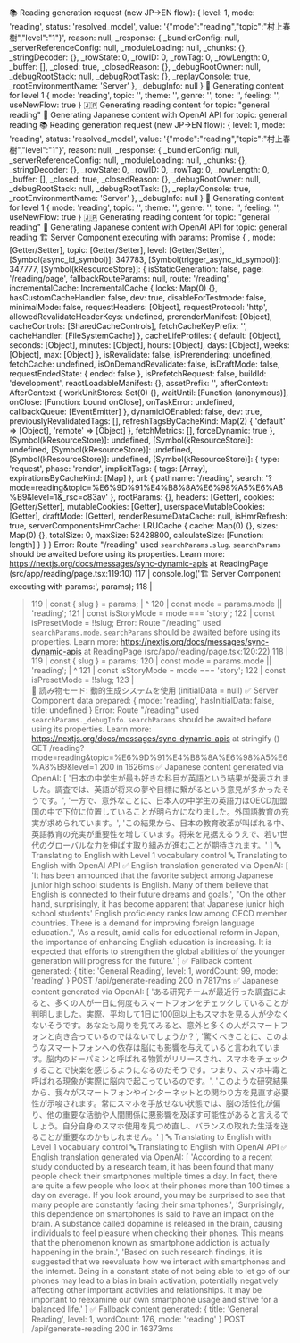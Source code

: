 📚 Reading generation request (new JP→EN flow): {
  level: 1,
  mode: 'reading',
  status: 'resolved_model',
  value: '{"mode":"reading","topic":"村上春樹","level":"1"}',
  reason: null,
  _response: {
    _bundlerConfig: null,
    _serverReferenceConfig: null,
    _moduleLoading: null,
    _chunks: {},
    _stringDecoder: {},
    _rowState: 0,
    _rowID: 0,
    _rowTag: 0,
    _rowLength: 0,
    _buffer: [],
    _closed: true,
    _closedReason: {},
    _debugRootOwner: null,
    _debugRootStack: null,
    _debugRootTask: {},
    _replayConsole: true,
    _rootEnvironmentName: 'Server'
  },
  _debugInfo: null
}
📝 Generating content for level 1 {
  mode: 'reading',
  topic: '',
  theme: '',
  genre: '',
  tone: '',
  feeling: '',
  useNewFlow: true
}
🇯🇵 Generating reading content for topic: "general reading"
🎌 Generating Japanese content with OpenAI API for topic: general reading
📚 Reading generation request (new JP→EN flow): {
  level: 1,
  mode: 'reading',
  status: 'resolved_model',
  value: '{"mode":"reading","topic":"村上春樹","level":"1"}',
  reason: null,
  _response: {
    _bundlerConfig: null,
    _serverReferenceConfig: null,
    _moduleLoading: null,
    _chunks: {},
    _stringDecoder: {},
    _rowState: 0,
    _rowID: 0,
    _rowTag: 0,
    _rowLength: 0,
    _buffer: [],
    _closed: true,
    _closedReason: {},
    _debugRootOwner: null,
    _debugRootStack: null,
    _debugRootTask: {},
    _replayConsole: true,
    _rootEnvironmentName: 'Server'
  },
  _debugInfo: null
}
📝 Generating content for level 1 {
  mode: 'reading',
  topic: '',
  theme: '',
  genre: '',
  tone: '',
  feeling: '',
  useNewFlow: true
}
🇯🇵 Generating reading content for topic: "general reading"
🎌 Generating Japanese content with OpenAI API for topic: general reading
🏗️ Server Component executing with params: Promise {
  <pending>,
  mode: [Getter/Setter],
  topic: [Getter/Setter],
  level: [Getter/Setter],
  [Symbol(async_id_symbol)]: 347783,
  [Symbol(trigger_async_id_symbol)]: 347777,
  [Symbol(kResourceStore)]: {
    isStaticGeneration: false,
    page: '/reading/page',
    fallbackRouteParams: null,
    route: '/reading',
    incrementalCache: IncrementalCache {
      locks: Map(0) {},
      hasCustomCacheHandler: false,
      dev: true,
      disableForTestmode: false,
      minimalMode: false,
      requestHeaders: [Object],
      requestProtocol: 'http',
      allowedRevalidateHeaderKeys: undefined,
      prerenderManifest: [Object],
      cacheControls: [SharedCacheControls],
      fetchCacheKeyPrefix: '',
      cacheHandler: [FileSystemCache]
    },
    cacheLifeProfiles: {
      default: [Object],
      seconds: [Object],
      minutes: [Object],
      hours: [Object],
      days: [Object],
      weeks: [Object],
      max: [Object]
    },
    isRevalidate: false,
    isPrerendering: undefined,
    fetchCache: undefined,
    isOnDemandRevalidate: false,
    isDraftMode: false,
    requestEndedState: { ended: false },
    isPrefetchRequest: false,
    buildId: 'development',
    reactLoadableManifest: {},
    assetPrefix: '',
    afterContext: AfterContext {
      workUnitStores: Set(0) {},
      waitUntil: [Function (anonymous)],
      onClose: [Function: bound onClose],
      onTaskError: undefined,
      callbackQueue: [EventEmitter]
    },
    dynamicIOEnabled: false,
    dev: true,
    previouslyRevalidatedTags: [],
    refreshTagsByCacheKind: Map(2) { 'default' => [Object], 'remote' => [Object] },
    fetchMetrics: [],
    forceDynamic: true
  },
  [Symbol(kResourceStore)]: undefined,
  [Symbol(kResourceStore)]: undefined,
  [Symbol(kResourceStore)]: undefined,
  [Symbol(kResourceStore)]: undefined,
  [Symbol(kResourceStore)]: {
    type: 'request',
    phase: 'render',
    implicitTags: { tags: [Array], expirationsByCacheKind: [Map] },
    url: {
      pathname: '/reading',
      search: '?mode=reading&topic=%E6%9D%91%E4%B8%8A%E6%98%A5%E6%A8%B9&level=1&_rsc=c83av'
    },
    rootParams: {},
    headers: [Getter],
    cookies: [Getter/Setter],
    mutableCookies: [Getter],
    userspaceMutableCookies: [Getter],
    draftMode: [Getter],
    renderResumeDataCache: null,
    isHmrRefresh: true,
    serverComponentsHmrCache: LRUCache {
      cache: Map(0) {},
      sizes: Map(0) {},
      totalSize: 0,
      maxSize: 52428800,
      calculateSize: [Function: length]
    }
  }
}
Error: Route "/reading" used `searchParams.slug`. `searchParams` should be awaited before using its properties. Learn more: https://nextjs.org/docs/messages/sync-dynamic-apis
    at ReadingPage (src/app/reading/page.tsx:119:10)
  117 |   console.log('🏗️ Server Component executing with params:', params);
  118 |   
> 119 |   const { slug } = params;
      |          ^
  120 |   const mode = params.mode || 'reading';
  121 |   const isStoryMode = mode === 'story';
  122 |   const isPresetMode = !!slug;
Error: Route "/reading" used `searchParams.mode`. `searchParams` should be awaited before using its properties. Learn more: https://nextjs.org/docs/messages/sync-dynamic-apis
    at ReadingPage (src/app/reading/page.tsx:120:22)
  118 |   
  119 |   const { slug } = params;
> 120 |   const mode = params.mode || 'reading';
      |                      ^
  121 |   const isStoryMode = mode === 'story';
  122 |   const isPresetMode = !!slug;
  123 |   
📝 読み物モード: 動的生成システムを使用 (initialData = null)
✅ Server Component data prepared: { mode: 'reading', hasInitialData: false, title: undefined }
Error: Route "/reading" used `searchParams._debugInfo`. `searchParams` should be awaited before using its properties. Learn more: https://nextjs.org/docs/messages/sync-dynamic-apis
    at stringify (<anonymous>)
 GET /reading?mode=reading&topic=%E6%9D%91%E4%B8%8A%E6%98%A5%E6%A8%B9&level=1 200 in 1626ms
✅ Japanese content generated via OpenAI: [
  '日本の中学生が最も好きな科目が英語という結果が発表されました。調査では、英語が将来の夢や目標に繋がるという意見が多かったそうです。',
  '一方で、意外なことに、日本人の中学生の英語力はOECD加盟国の中で下位に位置していることが明らかになりました。外国語教育の充実が求められています。',
  'この結果から、日本の教育改革が叫ばれる中、英語教育の充実が重要性を増しています。将来を見据えるうえで、若い世代のグローバルな力を伸ばす取り組みが進むことが期待されます。'
]
🔤 Translating to English with Level 1 vocabulary control
🔤 Translating to English with OpenAI API
✅ English translation generated via OpenAI: [
  'It has been announced that the favorite subject among Japanese junior high school students is English. Many of them believe that English is connected to their future dreams and goals.',
  "On the other hand, surprisingly, it has become apparent that Japanese junior high school students' English proficiency ranks low among OECD member countries. There is a demand for improving foreign language education.",
  'As a result, amid calls for educational reform in Japan, the importance of enhancing English education is increasing. It is expected that efforts to strengthen the global abilities of the younger generation will progress for the future.'
]
✅ Fallback content generated: { title: 'General Reading', level: 1, wordCount: 99, mode: 'reading' }
 POST /api/generate-reading 200 in 7817ms
✅ Japanese content generated via OpenAI: [
  'ある研究チームが最近行った調査によると、多くの人が一日に何度もスマートフォンをチェックしていることが判明しました。実際、平均して1日に100回以上もスマホを見る人が少なくないそうです。あなたも周りを見てみると、意外と多くの人がスマートフォンと向き合っているのではないでしょうか？',
  '驚くべきことに、このようなスマートフォンへの依存は脳にも影響を与えていると言われています。脳内のドーパミンと呼ばれる物質がリリースされ、スマホをチェックすることで快楽を感じるようになるのだそうです。つまり、スマホ中毒と呼ばれる現象が実際に脳内で起こっているのです。',
  'このような研究結果から、我々がスマートフォンやインターネットとの関わり方を見直す必要性が示唆されます。常にスマホを手放せない状態では、脳の活性化が偏り、他の重要な活動や人間関係に悪影響を及ぼす可能性があると言えるでしょう。自分自身のスマホ使用を見つめ直し、バランスの取れた生活を送ることが重要なのかもしれません。'
]
🔤 Translating to English with Level 1 vocabulary control
🔤 Translating to English with OpenAI API
✅ English translation generated via OpenAI: [
  'According to a recent study conducted by a research team, it has been found that many people check their smartphones multiple times a day. In fact, there are quite a few people who look at their phones more than 100 times a day on average. If you look around, you may be surprised to see that many people are constantly facing their smartphones.',
  'Surprisingly, this dependence on smartphones is said to have an impact on the brain. A substance called dopamine is released in the brain, causing individuals to feel pleasure when checking their phones. This means that the phenomenon known as smartphone addiction is actually happening in the brain.',
  'Based on such research findings, it is suggested that we reevaluate how we interact with smartphones and the internet. Being in a constant state of not being able to let go of our phones may lead to a bias in brain activation, potentially negatively affecting other important activities and relationships. It may be important to reexamine our own smartphone usage and strive for a balanced life.'
]
✅ Fallback content generated: { title: 'General Reading', level: 1, wordCount: 176, mode: 'reading' }
 POST /api/generate-reading 200 in 16373ms